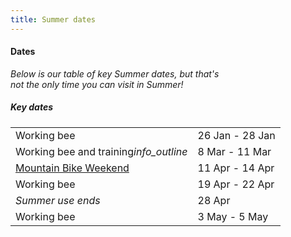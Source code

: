 ```yaml
---
title: Summer dates
---
```


<div class='dates-container__winter'>
  <h4>Dates</h4>
  <p style='max-width: 24em; margin-bottom: 1em'>
    <i>Below is our table of key Summer dates, but that's not the only time you can visit in Summer!</i>
  </p>
  <div>
    <h5>Key dates</h5>
    <table class='dates'>
      <tr><td>Working bee</td><td>26 Jan - 28 Jan</td></tr>
      <tr><td>Working bee and training<i class='material-icons' title='Nobs training: Learning how to run and use the Chalet as a leader'>info_outline</i></td><td>8 Mar - 11 Mar</td></tr>
      <!--<tr><td>Summer Moot</td><td>9 Feb - 14 Feb</td></tr>-->
      <tr><td><a href="https://info.bogongroverchalet.org.au/visiting/visiting-in-summer/#mountain-bike-weekend">Mountain Bike Weekend</a></td><td>11 Apr - 14 Apr</td></tr>
      <tr><td>Working bee</td><td>19 Apr - 22 Apr</td></tr>
      <tr><td><i>Summer use ends</i></td><td>28 Apr</td></tr>
      <tr><td>Working bee</td><td>3 May - 5 May</td></tr>
    </table>
  </div>
</div>
